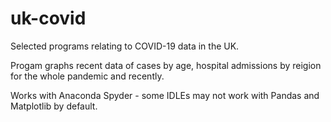 # uk-covid
Selected programs relating to COVID-19 data in the UK.

Progam graphs recent data of cases by age, hospital admissions by reigion for the whole pandemic and recently.

Works with Anaconda Spyder - some IDLEs may not work with Pandas and Matplotlib by default.
